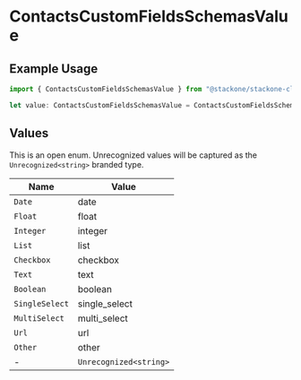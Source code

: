 # ContactsCustomFieldsSchemasValue

## Example Usage

```typescript
import { ContactsCustomFieldsSchemasValue } from "@stackone/stackone-client-ts/sdk/models/shared";

let value: ContactsCustomFieldsSchemasValue = ContactsCustomFieldsSchemasValue.Text;
```

## Values

This is an open enum. Unrecognized values will be captured as the `Unrecognized<string>` branded type.

| Name                   | Value                  |
| ---------------------- | ---------------------- |
| `Date`                 | date                   |
| `Float`                | float                  |
| `Integer`              | integer                |
| `List`                 | list                   |
| `Checkbox`             | checkbox               |
| `Text`                 | text                   |
| `Boolean`              | boolean                |
| `SingleSelect`         | single_select          |
| `MultiSelect`          | multi_select           |
| `Url`                  | url                    |
| `Other`                | other                  |
| -                      | `Unrecognized<string>` |